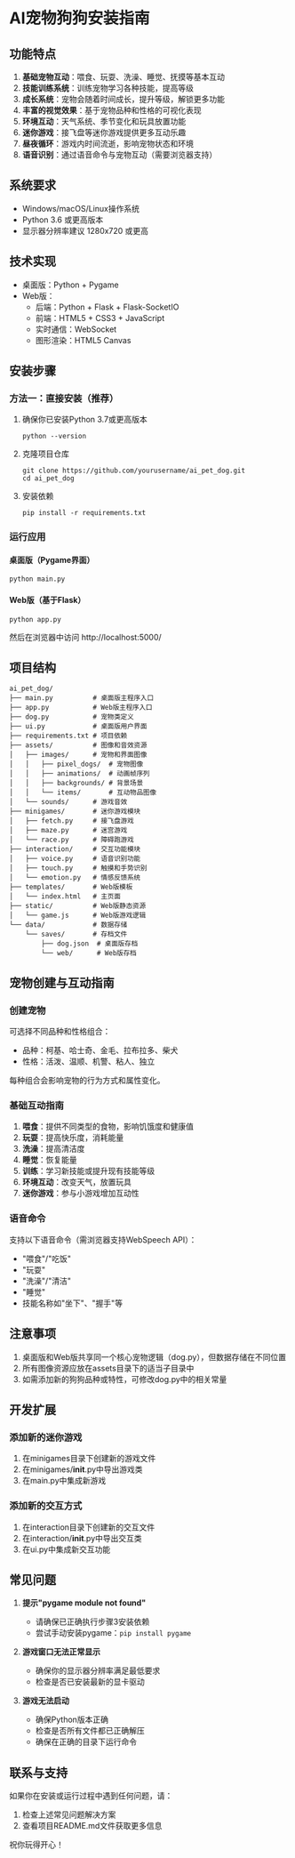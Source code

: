 # AI宠物狗狗安装指南

## 功能特点

1. **基础宠物互动**：喂食、玩耍、洗澡、睡觉、抚摸等基本互动
2. **技能训练系统**：训练宠物学习各种技能，提高等级
3. **成长系统**：宠物会随着时间成长，提升等级，解锁更多功能
4. **丰富的视觉效果**：基于宠物品种和性格的可视化表现
5. **环境互动**：天气系统、季节变化和玩具放置功能
6. **迷你游戏**：接飞盘等迷你游戏提供更多互动乐趣
7. **昼夜循环**：游戏内时间流逝，影响宠物状态和环境
8. **语音识别**：通过语音命令与宠物互动（需要浏览器支持）

## 系统要求
- Windows/macOS/Linux操作系统
- Python 3.6 或更高版本
- 显示器分辨率建议 1280x720 或更高

## 技术实现

- 桌面版：Python + Pygame
- Web版：
  - 后端：Python + Flask + Flask-SocketIO
  - 前端：HTML5 + CSS3 + JavaScript
  - 实时通信：WebSocket
  - 图形渲染：HTML5 Canvas

## 安装步骤

### 方法一：直接安装（推荐）

1. 确保你已安装Python 3.7或更高版本
   ```
   python --version
   ```

2. 克隆项目仓库
   ```
   git clone https://github.com/yourusername/ai_pet_dog.git
   cd ai_pet_dog
   ```

3. 安装依赖
   ```
   pip install -r requirements.txt
   ```

### 运行应用

#### 桌面版（Pygame界面）
```
python main.py
```

#### Web版（基于Flask）
```
python app.py
```
然后在浏览器中访问 http://localhost:5000/

## 项目结构

```
ai_pet_dog/
├── main.py          # 桌面版主程序入口
├── app.py           # Web版主程序入口
├── dog.py           # 宠物类定义
├── ui.py            # 桌面版用户界面
├── requirements.txt # 项目依赖
├── assets/          # 图像和音效资源
│   ├── images/      # 宠物和界面图像
│   │   ├── pixel_dogs/  # 宠物图像
│   │   ├── animations/  # 动画帧序列
│   │   ├── backgrounds/ # 背景场景
│   │   └── items/       # 互动物品图像
│   └── sounds/      # 游戏音效
├── minigames/       # 迷你游戏模块
│   ├── fetch.py     # 接飞盘游戏
│   ├── maze.py      # 迷宫游戏
│   └── race.py      # 障碍跑游戏
├── interaction/     # 交互功能模块
│   ├── voice.py     # 语音识别功能
│   ├── touch.py     # 触摸和手势识别
│   └── emotion.py   # 情感反馈系统
├── templates/       # Web版模板
│   └── index.html   # 主页面
├── static/          # Web版静态资源
│   └── game.js      # Web版游戏逻辑
└── data/            # 数据存储
    └── saves/       # 存档文件
        ├── dog.json  # 桌面版存档
        └── web/      # Web版存档
```

## 宠物创建与互动指南

### 创建宠物
可选择不同品种和性格组合：
- 品种：柯基、哈士奇、金毛、拉布拉多、柴犬
- 性格：活泼、温顺、机警、粘人、独立

每种组合会影响宠物的行为方式和属性变化。

### 基础互动指南
1. **喂食**：提供不同类型的食物，影响饥饿度和健康值
2. **玩耍**：提高快乐度，消耗能量
3. **洗澡**：提高清洁度
4. **睡觉**：恢复能量
5. **训练**：学习新技能或提升现有技能等级
6. **环境互动**：改变天气，放置玩具
7. **迷你游戏**：参与小游戏增加互动性

### 语音命令
支持以下语音命令（需浏览器支持WebSpeech API）：
- "喂食"/"吃饭"
- "玩耍"
- "洗澡"/"清洁"
- "睡觉"
- 技能名称如"坐下"、"握手"等

## 注意事项

1. 桌面版和Web版共享同一个核心宠物逻辑（dog.py），但数据存储在不同位置
2. 所有图像资源应放在assets目录下的适当子目录中
3. 如需添加新的狗狗品种或特性，可修改dog.py中的相关常量

## 开发扩展

### 添加新的迷你游戏
1. 在minigames目录下创建新的游戏文件
2. 在minigames/__init__.py中导出游戏类
3. 在main.py中集成新游戏

### 添加新的交互方式
1. 在interaction目录下创建新的交互文件
2. 在interaction/__init__.py中导出交互类
3. 在ui.py中集成新交互功能

## 常见问题

1. **提示"pygame module not found"**
   - 请确保已正确执行步骤3安装依赖
   - 尝试手动安装pygame：`pip install pygame`

2. **游戏窗口无法正常显示**
   - 确保你的显示器分辨率满足最低要求
   - 检查是否已安装最新的显卡驱动

3. **游戏无法启动**
   - 确保Python版本正确
   - 检查是否所有文件都已正确解压
   - 确保在正确的目录下运行命令

## 联系与支持

如果你在安装或运行过程中遇到任何问题，请：
1. 检查上述常见问题解决方案
2. 查看项目README.md文件获取更多信息

祝你玩得开心！
